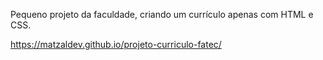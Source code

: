 Pequeno projeto da faculdade, criando um currículo apenas com HTML e CSS.

https://matzaldev.github.io/projeto-curriculo-fatec/

